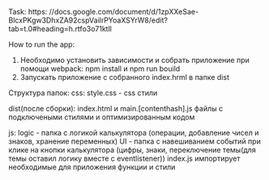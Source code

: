 Task: https: //docs.google.com/document/d/1zpXXeSae-BlcxPKgw3DhxZA92cspVailrPYoaXSYrW8/edit?tab=t.0#heading=h.rtfo3o71ktll

How to run the app: 
1. Необходимо установить зависимости и собрать приложение при помощи webpack:
npm install и npm run bouild
2. Запускать приложение с собранного index.hrml в папке dist

Структура папок: 
css: 
  style.css - css стили

dist(после сборки): 
  index.html и main.[contenthash].js файлы с подключеными стилями и оптимизированным кодом

js: 
  logic - папка с логикой калькулятора (операции, добавление чисел и знаков, хранение переменных)
  UI - папка с навешиванием событий при клике на кнопки калькулятора (цифры, знаки, переключение темы(для темы оставил логику вместе с eventlistener))
  index.js импортирует необходимые для приложения функции и стили



